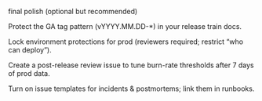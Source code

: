 final polish (optional but recommended)

Protect the GA tag pattern (vYYYY.MM.DD-*) in your release train docs.

Lock environment protections for prod (reviewers required; restrict “who can deploy”).

Create a post-release review issue to tune burn-rate thresholds after 7 days of prod data.

Turn on issue templates for incidents & postmortems; link them in runbooks.